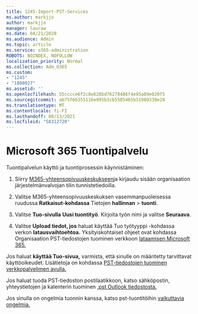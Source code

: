 ```yaml
---
title: 1245-Import-PST-Services
ms.author: markjjo
author: markjjo
manager: lauraw
ms.date: 04/21/2020
ms.audience: Admin
ms.topic: article
ms.service: o365-administration
ROBOTS: NOINDEX, NOFOLLOW
localization_priority: Normal
ms.collection: Adm_O365
ms.custom:
- "1245"
- "1800027"
ms.assetid: ''
ms.openlocfilehash: 55cccce6f2c8e628bd76278486f4e95a09e020f5
ms.sourcegitcommit: ab75f66355116e995b3cb5505465b31989339e28
ms.translationtype: MT
ms.contentlocale: fi-FI
ms.lasthandoff: 08/13/2021
ms.locfileid: "58312720"
---
```

# <a name="microsoft-365-import-service"></a>Microsoft 365 Tuontipalvelu

Tuontipalvelun käyttö ja tuontiprosessin käynnistäminen:

1. Siirry [M365-yhteensopivuuskeskukseen](https://compliance.microsoft.com/)ja kirjaudu sisään organisaation järjestelmänvalvojan tilin tunnistetiedoilla.

1. Valitse M365-yhteensopivuuskeskuksen vasemmanpuoleisessa ruudussa **Ratkaisut-kohdassa** Tietojen **hallinnan**  >  **tuonti**.

1. Valitse **Tuo-sivulla** **Uusi tuontityö**. Kirjoita työn nimi ja valitse **Seuraava**.

1. Valitse **Upload tiedot, jos** haluat käyttää Tuo työtyyppi -kohdassa verkon **latausvaihtoehtoa.** Yksityiskohtaiset ohjeet ovat kohdassa Organisaation PST-tiedostojen tuominen verkkoon [lataamisen Microsoft 365.](https://docs.microsoft.com/compliance/use-network-upload-to-import-pst-files)

Jos haluat **käyttää Tuo-sivua,** varmista, että sinulle on määritetty tarvittavat käyttöoikeudet. Lisätietoja on kohdassa [PST-tiedostojen tuominen verkkopalvelimen avulla.](https://docs.microsoft.com/microsoft-365/compliance/importing-pst-files-to-office-365#using-network-upload-to-import-pst-files)

Jos haluat tuoda PST-tiedoston postilaatikkoon, katso sähköpostin, yhteystietojen ja kalenterin tuominen [.pst Outlook tiedostosta.](https://support.office.com/article/import-email-contacts-and-calendar-from-an-outlook-pst-file-431a8e9a-f99f-4d5f-ae48-ded54b3440ac)

Jos sinulla on ongelmia tuonnin kanssa, katso pst-tuontitöihin [vaikuttavia ongelmia.](https://docs.microsoft.com/office365/troubleshoot/pst-import-service/issues-with-pst-import-job)

